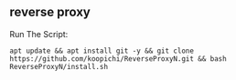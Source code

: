 ## reverse proxy
Run The Script:
```
apt update && apt install git -y && git clone https://github.com/koopichi/ReverseProxyN.git && bash ReverseProxyN/install.sh

```
